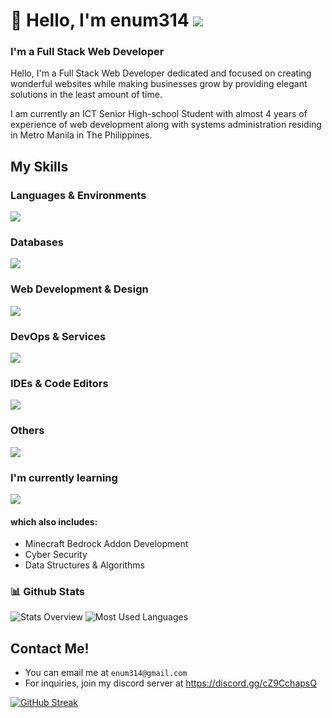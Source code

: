 # 👋 Hello, I'm enum314 ![](https://komarev.com/ghpvc/?username=enum314)
<h3 align="start">I'm a Full Stack Web Developer</h3>

Hello, I'm a Full Stack Web Developer dedicated and focused on creating wonderful websites while making businesses grow by providing elegant solutions in the least amount of time.

I am currently an ICT Senior High-school Student with almost 4 years of experience of web development along with systems administration residing in Metro Manila in The Philippines.

## My Skills

### Languages & Environments

<p align="left">
    <img src="https://skillicons.dev/icons?i=bash,cpp,java,js,ts,html,css,md,regex,nodejs," />
</p>

### Databases
<p align="left">
    <img src="https://skillicons.dev/icons?i=mongodb,postgresql,mysql,sqlite,redis,firebase" />
</p>

### Web Development & Design
<p align="left">
    <img src="https://skillicons.dev/icons?i=react,jquery,nextjs,vite,webpack,svg,materialui,tailwind,bootstrap,styledcomponents,prisma,express" />
</p>

### DevOps & Services
<p align="left">
    <img src="https://skillicons.dev/icons?i=cloudflare,git,github,githubactions,linux,nginx,netlify,vercel" />
</p>

### IDEs & Code Editors
<p align="left">
    <img src="https://skillicons.dev/icons?i=androidstudio,vscode,idea" />
</p>

### Others
<p align="left">
    <img src="https://skillicons.dev/icons?i=discord,bots" />
</p>

### I'm currently learning
<p align="left">
    <img src="https://skillicons.dev/icons?i=cs,nestjs,net,jest,visualstudio,docker,unity,workers" />
</p>

#### which also includes:
- Minecraft Bedrock Addon Development
- Cyber Security
- Data Structures & Algorithms



### 📊 Github Stats
![Stats Overview](https://raw.githubusercontent.com/enum314/github-stats-transparent/output/generated/overview.svg)
![Most Used Languages](https://raw.githubusercontent.com/enum314/github-stats-transparent/output/generated/languages.svg)

## Contact Me!
- You can email me at `enum314@gmail.com`
- For inquiries, join my discord server at https://discord.gg/cZ9CchapsQ

[![GitHub Streak](https://streak-stats.demolab.com?user=enum314)](https://git.io/streak-stats)
